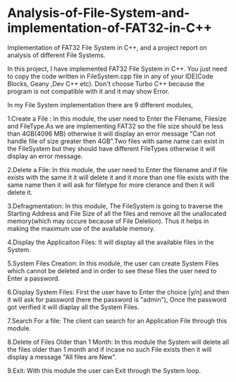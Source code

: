 # Analysis-of-File-System-and-implementation-of-FAT32-in-C++
Implementation of FAT32 File System in C++, and a project report on analysis of different File Systems.


In this project, I have implemented FAT32 File System in C++. You just need to copy the code written in FileSystem.cpp file 
in any of your IDE(Code Blocks, Geany ,Dev C++ etc). Don't choose Turbo C++ because the program is not compatible with it and it may show Error.

In my File System implementation there are 9 different modules,
 
  1.Create a File : In this module, the user need to Enter the Filename, Filesize and FileType.As we are implementing FAT32 so the file size should be less than 4GB(4096 MB) otherwise it will display an error message "Can not handle file of size greater then 4GB".Two files with same name can exist in the FileSystem but they should have different FileTypes otherwise it will display an error message.

 
 2.Delete a File: In this module, the user need to Enter the filename and if file exists with the same it it will delete it and it more than one file exists with the same name then it will ask for filetype for more clerance and then it will delete it.
 
 3.Defragmentation: In this module, The FileSystem is going to traverse the Starting Address and File Size of all the files and remove all the unallocated memory(which may occure because of File Deletion). Thus it helps in making the maximum use of the available memory.
 
 4.Display the Applicaiton Files: It will display all the available files in the System.
 
 5.System Files Creation: In this module, the user can create System Files which cannot be deleted and in order to see these files the user need to Enter a password.
 
 6.Display System Files: First the user have to Enter the choice [y/n] and then it will ask for password (here the password is "admin"), Once the password got verified it will diaplay all the System Files.
 
 7.Search For a file: The client can search for an Application File through this module.
 
 8.Delete of Files Older than 1 Month: In this module the System will delete all the files older than 1 month and if incase no such File exists then it will display a message "All files are New".

 9.Exit: With this module the user can Exit through the System loop.
